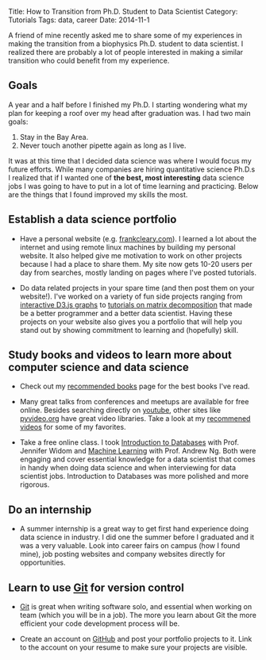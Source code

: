 Title: How to Transition from Ph.D. Student to Data Scientist
Category: Tutorials
Tags: data, career
Date: 2014-11-1

A friend of mine recently asked me to share some of my experiences in making the transition from a biophysics Ph.D. student to data scientist. I realized there are probably a lot of people interested in making a similar transition who could benefit from my experience.

## Goals

A year and a half before I finished my Ph.D. I starting wondering what my plan for keeping a roof over my head after graduation was. I had two main goals: 


1. Stay in the Bay Area.
1. Never touch another pipette again as long as I live. 


It was at this time that I decided data science was where I would focus my future efforts. While many companies are hiring quantitative science Ph.D.s I realized that if I wanted one of **the best, most interesting** data science jobs I was going to have to put in a lot of time learning and practicing. Below are the things that I found improved my skills the most.

## Establish a data science portfolio

* Have a personal website (e.g. [frankcleary.com](http://www.frankcleary.com)).
I learned a lot about the internet and using remote linux machines by
building my personal website. It also helped give me motivation
to work on other projects because I had a place to share them. My site now gets 10-20 users per day from searches, mostly landing on pages where I've posted tutorials.

* Do data related projects in your spare time (and then post them on your website!). I've worked on a variety of fun side projects ranging from [interactive D3.js graphs](http://www.frankcleary.com/mpg) to [tutorials on matrix decomposition](http://www.frankcleary.com/svd) that made be a better programmer and a better data scientist. Having these projects on your website also gives you a portfolio that will help you stand out by showing commitment to learning and (hopefully) skill.

## Study books and videos to learn more about computer science and data science

* Check out my [recommended books](http://www.datasciencebytes.com/recommended-books) page for the best books I've read.

* Many great talks from conferences and meetups are available for free online. Besides searching directly on [youtube](http://www.youtube.com), other sites like [pyvideo.org](http://www.pyvideo.org) have great video libraries. Take a look at my [recommened videos](http://www.datasciencebytes.com/recommended-videos) for some of my favorites.

* Take a free online class. I took [Introduction to Databases](https://class.stanford.edu/courses/Home/Databases/Engineering/about) with Prof. Jennifer Widom and [Machine Learning](https://www.coursera.org/course/ml) with Prof. Andrew Ng. Both were engaging and cover essential knowledge for a data scientist that comes in handy when doing data science and when interviewing for data scientist jobs. Introduction to Databases was more polished and more rigorous.

## Do an internship

* A summer internship is a great way to get first hand experience doing data science in industry. I did one the summer before I graduated and it was a very valuable. Look into career fairs on campus (how I found mine), job posting websites and company websites directly for opportunities.<p></p>

## Learn to use [Git](http://git-scm.com) for version control

* [Git](http://git-scm.com) is great when writing software solo, and essential when working on team (which you will be in a job). The more you learn about Git the more efficient your code development process will be.

* Create an account on [GitHub](https://github.com) and post your portfolio projects to it. Link to the account on your resume to make sure your projects are visible.

